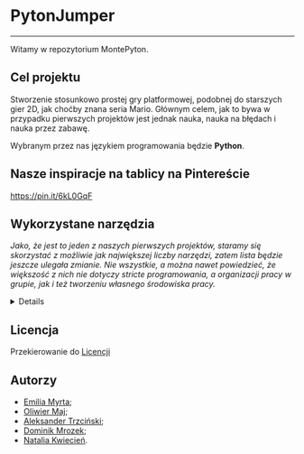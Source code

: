 # PytonJumper
------------------------------------------------
Witamy w repozytorium MontePyton.

## Cel projektu
Stworzenie stosunkowo prostej gry platformowej, podobnej do starszych gier 2D, jak choćby znana seria Mario. Głównym celem, jak to bywa w przypadku pierwszych projektów jest jednak nauka, nauka na błędach i nauka przez zabawę.

Wybranym przez nas językiem programowania będzie **Python**.

## Nasze inspiracje na tablicy na Pintereście
https://pin.it/6kL0GqF

## Wykorzystane narzędzia
*Jako, że jest to jeden z naszych pierwszych projektów, staramy się skorzystać z możliwie jak największej liczby narzędzi, zatem lista będzie jeszcze ulegała zmianie. Nie wszystkie, a można nawet powiedzieć, że większość z nich nie dotyczy stricte programowania, a organizacji pracy w grupie, jak i też tworzeniu własnego środowiska pracy.*

<details>
  
- GitHub
- Overleaf
- Google Drive, Google Meets i inne narzędzia Google;
- Trello
- Discord

</details>

## Licencja
Przekierowanie do [Licencji](https://github.com/AGH-Narzedzia-Informatyczne-2022-2023/MontePyton/blob/main/LICENSE)

## Autorzy
- [Emilia Myrta](https://github.com/emiliamyr);
- [Oliwier Maj](https://github.com/majoliwier);
- [Aleksander Trzciński](https://github.com/sgrcn17);
- [Dominik Mrozek](https://github.com/DominikMrozek);
- [Natalia Kwiecień](https://github.com/nkwiecienn).

